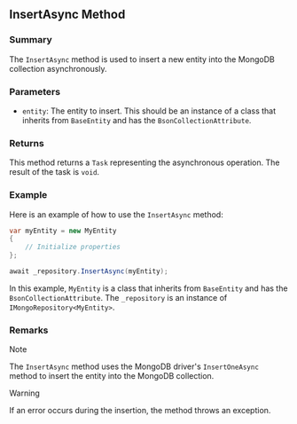 ## InsertAsync Method

### Summary

The `InsertAsync` method is used to insert a new entity into the MongoDB collection asynchronously.

### Parameters

- `entity`: The entity to insert. This should be an instance of a class that inherits from `BaseEntity` and has the `BsonCollectionAttribute`.

### Returns

This method returns a `Task` representing the asynchronous operation. The result of the task is `void`.

### Example

Here is an example of how to use the `InsertAsync` method:

```csharp
var myEntity = new MyEntity
{
    // Initialize properties
};

await _repository.InsertAsync(myEntity);
```

In this example, `MyEntity` is a class that inherits from `BaseEntity` and has the `BsonCollectionAttribute`. The `_repository` is an instance of `IMongoRepository<MyEntity>`.

### Remarks

> [!NOTE]
> The `InsertAsync` method uses the MongoDB driver's `InsertOneAsync` method to insert the entity into the MongoDB collection.

> [!warning]
> If an error occurs during the insertion, the method throws an exception.
